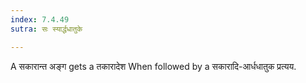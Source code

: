 ```yaml
---
index: 7.4.49
sutra: सः स्यार्द्धधातुके

---
```

A  सकारान्त अङ्ग gets a तकारादेश When followed by a सकारादि-आर्धधातुक प्रत्यय.